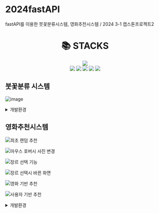 # 2024fastAPI
fastAPI를 이용한 붓꽃분류시스템, 영화추천시스템 / 2024 3-1 캡스톤프로젝트2

<div align=center><h1>📚 STACKS</h1></div>

<div align=center> 
<!--   https://simpleicons.org/
  <img src="https://img.shields.io/badge/[아이콘 검색]-[색상코드]?style=for-the-badge&logo=[아이콘 검색]&logoColor=white"> -->

  <img src="https://img.shields.io/badge/python-3776AB?style=for-the-badge&logo=python&logoColor=white">
  <br>
  <img src="https://img.shields.io/badge/html5-E34F26?style=for-the-badge&logo=html5&logoColor=white">
  <img src="https://img.shields.io/badge/javascript-F7DF1E?style=for-the-badge&logo=javascript&logoColor=black">
  <img src="https://img.shields.io/badge/css3-1572B6?style=for-the-badge&logo=css3&logoColor=white">
  <img src="https://img.shields.io/badge/fastapi-009688?style=for-the-badge&logo=fastapi&logoColor=white">
  <img src="https://img.shields.io/badge/github-181717?style=for-the-badge&logo=github&logoColor=white">
</div>


## 붓꽃분류 시스템

![image](https://github.com/smallbrowndog/2024fastAPI/assets/136410944/f2c592e5-467d-4e12-a325-7713cb419b4a)


<details>
<summary>개발환경</summary>

annotated-types==0.6.0  
anyio==4.3.0  
click==8.1.7  
colorama==0.4.6  
exceptiongroup==1.2.0  
fastapi==0.110.0  
h11==0.14.0  
idna==3.6  
joblib==1.3.2  
numpy==1.26.4  
pandas==2.2.1  
pydantic==2.6.3  
pydantic_core==2.16.3  
python-dateutil==2.9.0.post0  
pytz==2024.1  
scikit-learn==1.4.1.post1  
scipy==1.12.0  
six==1.16.0  
sniffio==1.3.1  
starlette==0.36.3  
threadpoolctl==3.3.0  
typing_extensions==4.10.0  
tzdata==2024.1  
uvicorn==0.27.1  
</details>




## 영화추천시스템

![최초 랜덤 추천](https://github.com/smallbrowndog/2024fastAPI/assets/136410944/974420eb-e1c3-461b-9e03-7e3568107eb3)

![마우스 호버시 사진 변경](https://github.com/smallbrowndog/2024fastAPI/assets/136410944/5d608637-e54c-4f4d-945f-c983636a4897)

![장르 선택 기능](https://github.com/smallbrowndog/2024fastAPI/assets/136410944/cb61a623-c217-4f8f-b9f4-1c41b8da1e90)

![장르 선택시 바뀐 화면](https://github.com/smallbrowndog/2024fastAPI/assets/136410944/bb216054-a665-4a78-9641-0b3a14744b51)

![영화 기반 추천](https://github.com/smallbrowndog/2024fastAPI/assets/136410944/e9558425-ae24-4d61-b680-8cded9263a73)

![사용자 기반 추천](https://github.com/smallbrowndog/2024fastAPI/assets/136410944/2cb18cea-1f1b-42f4-adcb-1fef88e5b50f)


<details>
<summary>개발환경</summary>

annotated-types==0.6.0  
anyio==4.3.0  
certifi==2024.2.2  
charset-normalizer==3.3.2  
click==8.1.7  
colorama==0.4.6  
exceptiongroup==1.2.0  
fastapi==0.110.0  
h11==0.14.0  
idna==3.6  
implicit==0.7.2  
numpy==1.26.4  
pandas==2.2.1  
pydantic==2.6.4  
pydantic_core==2.16.3  
python-dateutil==2.9.0.post0  
pytz==2024.1  
requests==2.31.0  
resolver==0.2.1  
scipy==1.12.0  
six==1.16.0  
sniffio==1.3.1  
starlette==0.36.3  
threadpoolctl==3.4.0  
tqdm==4.66.2  
typing_extensions==4.10.0  
tzdata==2024.1  
urllib3==2.2.1  
uvicorn==0.28.1  
</details>


